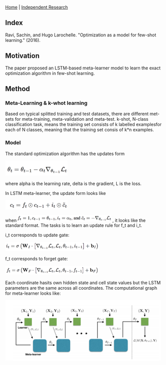 [Home](https://clojia.github.io/) | [Independent Research](https://clojia.github.io/independent-research/)

## Index
Ravi, Sachin, and Hugo Larochelle. "Optimization as a model for few-shot learning." (2016).

## Motivation
The paper proposed an LSTM-based meta-learner model to learn the exact optimization algorithm in few-shot learning. 

## Method
### Meta-Learning & k-whot learning
Based on typical splitted training and test datasets, there are different met-sets for meta-training, meta-validation and meta-test. 
k-shot, N-class classification task, means the training set consists of k labelled examplesfor each of N classes, meaning that the training set consis of k*n examples.

### Model
The standard optimization algorithm has the updates form

<img src="images/few-shot-delta.png" width="200"> 

where alpha is the learning rate, delta is the gradient, L is the loss.

In LSTM meta-learner, the update form looks like 

<img src="images/few-shot-c.png" width="200"> 

when <img src="images/few-shot-if.png" width="300"> , it looks like the standard format. The tasks is to learn an update rule for f_t and i_t.

i_t corresponds to update gate:

<img src="images/few-shot-i.png" width="300">

f_t corresponds to forget gate:

<img src="images/few-shot-f.png" width="300">

Each coordinate hasits own hidden state and cell state values but the LSTM parameters are the same across all coordinates. The computational graph for meta-learner looks like:

<img src="images/few-shot-graph.png" width="500">

